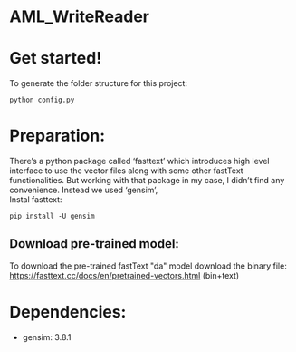 # AML_WriteReader

# Get started! 
To generate the folder structure for this project: 
```
python config.py
```

# Preparation: 
There’s a python package called ‘fasttext’ which introduces high level interface to use the vector files along with some other fastText functionalities. But working with that package in my case, I didn’t find any convenience. Instead we used  ‘gensim’,  
Instal fasttext: 

```
pip install -U gensim
```

## Download pre-trained model: 
To download the pre-trained fastText "da" model download the binary file: https://fasttext.cc/docs/en/pretrained-vectors.html (bin+text)


# Dependencies: 
- gensim: 3.8.1